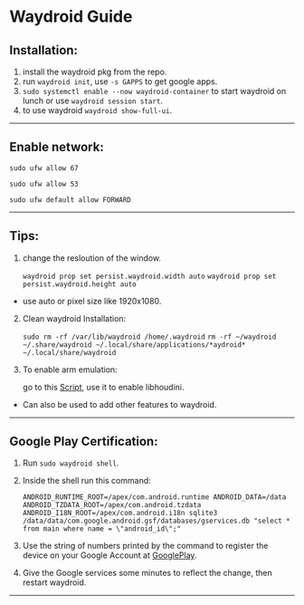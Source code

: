 # Waydroid Guide

## Installation:

1. install the waydroid pkg from the repo.
2. run `waydroid init`, use `-s GAPPS` to get google apps.
3. `sudo systemctl enable --now waydroid-container` to start waydroid on lunch or use `waydroid session start`.
4. to use waydroid `waydroid show-full-ui`.

---

## Enable network:

`sudo ufw allow 67`

`sudo ufw allow 53`

`sudo ufw default allow FORWARD`

---

## Tips:

1. change the resloution of the window. 

    `waydroid prop set persist.waydroid.width auto`
    `waydroid prop set persist.waydroid.height auto`

* use auto or pixel size like 1920x1080.

2. Clean waydroid Installation:

    `sudo rm -rf /var/lib/waydroid /home/.waydroid`
    `rm -rf ~/waydroid ~/.share/waydroid ~/.local/share/applications/*aydroid* ~/.local/share/waydroid`

3. To enable arm emulation:

    go to this [Script](https://github.com/casualsnek/waydroid_script), use it to enable libhoudini.

* Can also be used to add other features to waydroid.

---

## Google Play Certification:

1. Run `sudo waydroid shell`.

2. Inside the shell run this command:

    `ANDROID_RUNTIME_ROOT=/apex/com.android.runtime ANDROID_DATA=/data ANDROID_TZDATA_ROOT=/apex/com.android.tzdata ANDROID_I18N_ROOT=/apex/com.android.i18n sqlite3 /data/data/com.google.android.gsf/databases/gservices.db "select * from main where name = \"android_id\";"`

3. Use the string of numbers printed by the command to register the device on your Google Account at [GooglePlay](https://www.google.com/android/uncertified).

4. Give the Google services some minutes to reflect the change, then restart waydroid.

---
